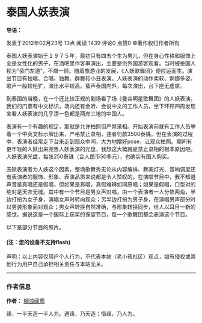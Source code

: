 # 泰国人妖表演

**导语：**

发表于2012年02月23号 13点 阅读 1439 评论0 点赞0 ©著作权归作者所有

泰国人妖表演始于１９７５年，最初只有四五个生为男儿，但在身心性格和服饰上全是女性化的男子，在酒吧里作客串演出，主要是供外国游客观看。当时被泰国人视为“旁门左道”，不屑一顾。随着旅游业的发展，《人妖歌舞团》便应运而生。演出节目有独唱、合唱、独舞、群舞和小丑表演。人妖表演的动作柔软、婀娜多姿，歌声一般较粗犷，演出水平较高。蜚声泰国内外，每次演出，台下座无虚席。

到泰国的当晚，在一个还比较正规的剧场看了场《曼谷明星歌舞团》的人妖表演。我们的门票有中文标识，场内还有会听、会说中文的工作人员，坐下环顾四周发现来看人妖表演的几乎清一色都是两岸三地的中国人。

表演有一个有趣的规定，那就是允许拍照但严禁录相。开始表演前就有工作人员举着一个中英文标示牌出来，严格禁止录相，违者罚款3500泰铢。但在表演的过程中，表演者经常走下台来走到观众中间，大方地摆好pose，让观众拍照。期间有更年轻的人妖出来兜售人妖表演的光盘，我想这大概就是禁止录相的根本原因吧。人妖表演光盘，每张250泰铢（合人民币50多元），也确实有国人购买。

去除表演者为人妖这个因素，整场歌舞秀无论从内容编排、舞美灯光、音响调度还有表演者的服饰、形象、表演品质来说都是令人赞叹的。在演唱节目中，我不知道声音是真唱还是假唱，但如果是真唱，真假难辨如同原唱；如果是假唱，口型对的绝对是天衣无缝。其中有一个节目是男女声对唱，由一个表演者一人分饰两角，半边打扮为女子身，演唱女声时转向观众；另半边打扮为男子身，在演唱男声部分时以男装形象面对观众；男女声转换自然准确，与形象转换同步，给人以耳目一新的感觉。据说这是一个国际上获奖的保留节目，每一个歌舞团都会表演这个节目。

以下是部分节目的照片。

#### (注：您的设备不支持flash)

声明：以上内容仅用户个人行为，不代表本站（老小孩社区）观点，如有侵权或其他行为用户自己承担相关责任与本站无关。

---

### 作者信息

**作者：** [柳浪闻莺](https://img3.oldkids.cn/static/portrait/260782919_20120209211630547415.jpg)

缘，一半天造一半人为。遇缘，乃天造；惜缘，乃人为。
<!-- tcd_original_link https://www.oldkids.cn/blog/view.php?bid=304315 -->
